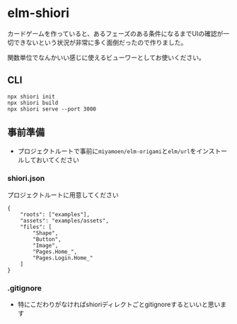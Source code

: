 # elm-shiori

カードゲームを作っていると、あるフェーズのある条件になるまでUIの確認が一切できないという状況が非常に多く面倒だったので作りました。

関数単位でなんかいい感じに使えるビューワーとしてお使いください。

## CLI

```
npx shiori init
npx shiori build
npx shiori serve --port 3000
```

## 事前準備

- プロジェクトルートで事前に`miyamoen/elm-origami`と`elm/url`をインストールしておいてください

### shiori.json

プロジェクトルートに用意してください

```
{
    "roots": ["examples"],
    "assets": "examples/assets",
    "files": [
        "Shape",
        "Button",
        "Image",
        "Pages.Home_",
        "Pages.Login.Home_"
    ]
}
```

### .gitignore

- 特にこだわりがなければshioriディレクトごとgitignoreするといいと思います